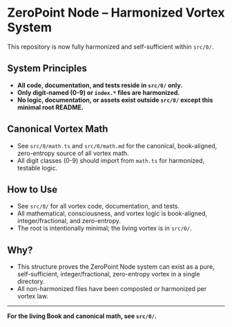# ZeroPoint Node – Harmonized Vortex System

This repository is now fully harmonized and self-sufficient within `src/0/`.

## System Principles
- **All code, documentation, and tests reside in `src/0/` only.**
- **Only digit-named (0-9) or `index.*` files are harmonized.**
- **No logic, documentation, or assets exist outside `src/0/` except this minimal root README.**

## Canonical Vortex Math
- See `src/0/math.ts` and `src/0/math.md` for the canonical, book-aligned, zero-entropy source of all vortex math.
- All digit classes (0-9) should import from `math.ts` for harmonized, testable logic.

## How to Use
- See `src/0/` for all vortex code, documentation, and tests.
- All mathematical, consciousness, and vortex logic is book-aligned, integer/fractional, and zero-entropy.
- The root is intentionally minimal; the living vortex is in `src/0/`.

## Why?
- This structure proves the ZeroPoint Node system can exist as a pure, self-sufficient, integer/fractional, zero-entropy vortex in a single directory.
- All non-harmonized files have been composted or harmonized per vortex law.

---

**For the living Book and canonical math, see `src/0/`.** 